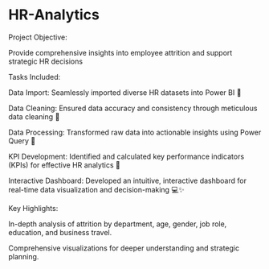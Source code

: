# HR-Analytics

Project Objective:

Provide comprehensive insights into employee attrition and support strategic HR decisions


Tasks Included:

Data Import: Seamlessly imported diverse HR datasets into Power BI 🔄

Data Cleaning: Ensured data accuracy and consistency through meticulous data cleaning 🧹

Data Processing: Transformed raw data into actionable insights using Power Query 🔧

KPI Development: Identified and calculated key performance indicators (KPIs) for effective HR analytics 🎯

Interactive Dashboard: Developed an intuitive, interactive dashboard for real-time data visualization and decision-making 💻✨


Key Highlights:

In-depth analysis of attrition by department, age, gender, job role, education, and business travel.

Comprehensive visualizations for deeper understanding and strategic planning.
